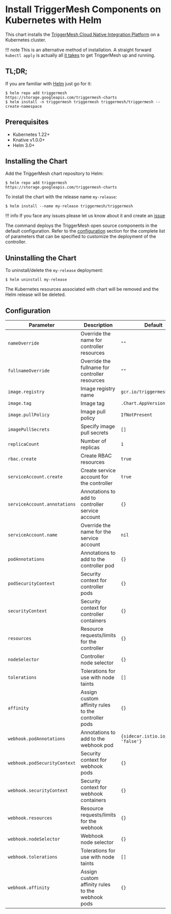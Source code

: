 # Install TriggerMesh Components on Kubernetes with Helm

This chart installs the [TriggerMesh Cloud Native Integration Platform](https://github.com/triggermesh/triggermesh) on a Kubernetes cluster.

!!! note
    This is an alternative method of installation. A straight forward `kubectl apply` is actually all [it takes](../index.md) to get TriggerMesh up and running.

## TL;DR;

If you are familiar with [Helm](https://helm.sh/) just go for it:

```console
$ helm repo add triggermesh https://storage.googleapis.com/triggermesh-charts
$ helm install -n triggermesh triggermesh triggermesh/triggermesh --create-namespace
```

## Prerequisites
  - Kubernetes 1.22+
  - Knative v1.0.0+
  - Helm 3.0+

## Installing the Chart

Add the TriggerMesh chart repository to Helm:

```console
$ helm repo add triggermesh https://storage.googleapis.com/triggermesh-charts
```

To install the chart with the release name `my-release`:

```console
$ helm install --name my-release triggermesh/triggermesh
```

!!! info
    If you face any issues please let us know about it and create an [issue](https://github.com/triggermesh/triggermesh/issues/new)

The command deploys the TriggerMesh open source components in the default configuration. Refer to the [configuration](#configuration) section for the complete list of parameters that can be specified to customize the deployment of the controller.

## Uninstalling the Chart

To uninstall/delete the `my-release` deployment:

```console
$ helm uninstall my-release
```

The Kubernetes resources associated with chart will be removed and the Helm release will be deleted.

## Configuration


|          Parameter           |                     Description                     |               Default                |
|------------------------------|-----------------------------------------------------|--------------------------------------|
| `nameOverride`               | Override the name for controller resources          | `""`                                 |
| `fullnameOverride`           | Override the fullname for controller resources      | `""`                                 |
| `image.registry`             | Image registry name                                 | `gcr.io/triggermesh`                 |
| `image.tag`                  | Image tag                                           | `.Chart.AppVersion`                  |
| `image.pullPolicy`           | Image pull policy                                   | `IfNotPresent`                       |
| `imagePullSecrets`           | Specify image pull secrets                          | `[]`                                 |
| `replicaCount`               | Number of replicas                                  | `1`                                  |
| `rbac.create`                | Create RBAC resources                               | `true`                               |
| `serviceAccount.create`      | Create service account for the controller           | `true`                               |
| `serviceAccount.annotations` | Annotations to add to controller service account    | `{}`                                 |
| `serviceAccount.name`        | Override the name for the service account           | `nil`                                |
| `podAnnotations`             | Annotations to add to the controller pod            | `{}`                                 |
| `podSecurityContext`         | Security context for controller pods                | `{}`                                 |
| `securityContext`            | Security context for controller containers          | `{}`                                 |
| `resources`                  | Resource requests/limits for the controller         | `{}`                                 |
| `nodeSelector`               | Controller node selector                            | `{}`                                 |
| `tolerations`                | Tolerations for use with node taints                | `[]`                                 |
| `affinity`                   | Assign custom affinity rules to the controller pods | `{}`                                 |
| `webhook.podAnnotations`     | Annotations to add to the webhook pod               | `{sidecar.istio.io/inject: 'false'}` |
| `webhook.podSecurityContext` | Security context for webhook pods                   | `{}`                                 |
| `webhook.securityContext`    | Security context for webhook containers             | `{}`                                 |
| `webhook.resources`          | Resource requests/limits for the webhook            | `{}`                                 |
| `webhook.nodeSelector`       | Webhook node selector                               | `{}`                                 |
| `webhook.tolerations`        | Tolerations for use with node taints                | `[]`                                 |
| `webhook.affinity`           | Assign custom affinity rules to the webhook pods    | `{}`                                 |

